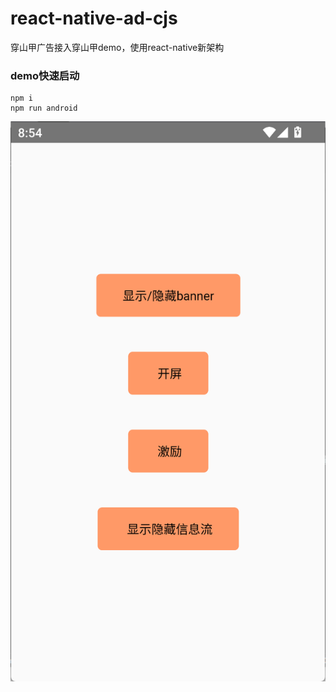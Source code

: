 

# react-native-ad-cjs

穿山甲广告接入穿山甲demo，使用react-native新架构



### demo快速启动

```
npm i
npm run android
```



![1](https://github.com/chengqy010612/react-native-ad-csj/blob/main/src/image/1.jpg)

